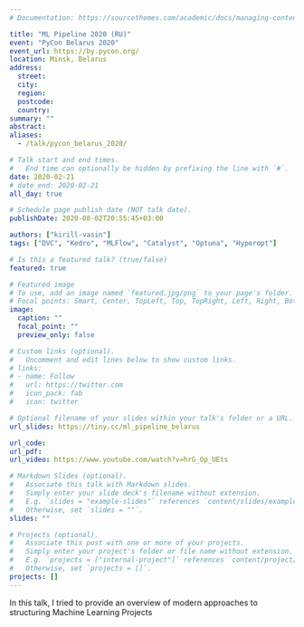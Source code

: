 ```yaml
---
# Documentation: https://sourcethemes.com/academic/docs/managing-content/

title: "ML Pipeline 2020 (RU)"
event: "PyCon Belarus 2020"
event_url: https://by.pycon.org/
location: Minsk, Belarus
address:
  street:
  city:
  region:
  postcode:
  country:
summary: ""
abstract:
aliases:
  - /talk/pycon_belarus_2020/

# Talk start and end times.
#   End time can optionally be hidden by prefixing the line with `#`.
date: 2020-02-21
# date_end: 2020-02-21
all_day: true

# Schedule page publish date (NOT talk date).
publishDate: 2020-08-02T20:55:45+03:00

authors: ["kirill-vasin"]
tags: ["DVC", "Kedro", "MLFlow", "Catalyst", "Optuna", "Hyperopt"]

# Is this a featured talk? (true/false)
featured: true

# Featured image
# To use, add an image named `featured.jpg/png` to your page's folder.
# Focal points: Smart, Center, TopLeft, Top, TopRight, Left, Right, BottomLeft, Bottom, BottomRight.
image:
  caption: ""
  focal_point: ""
  preview_only: false

# Custom links (optional).
#   Uncomment and edit lines below to show custom links.
# links:
# - name: Follow
#   url: https://twitter.com
#   icon_pack: fab
#   icon: twitter

# Optional filename of your slides within your talk's folder or a URL.
url_slides: https://tiny.cc/ml_pipeline_belarus

url_code:
url_pdf:
url_video: https://www.youtube.com/watch?v=hrG_Op_UEts

# Markdown Slides (optional).
#   Associate this talk with Markdown slides.
#   Simply enter your slide deck's filename without extension.
#   E.g. `slides = "example-slides"` references `content/slides/example-slides.md`.
#   Otherwise, set `slides = ""`.
slides: ""

# Projects (optional).
#   Associate this post with one or more of your projects.
#   Simply enter your project's folder or file name without extension.
#   E.g. `projects = ["internal-project"]` references `content/project/deep-learning/index.md`.
#   Otherwise, set `projects = []`.
projects: []
---
```

In this talk, I tried to provide an overview of modern approaches to structuring Machine Learning Projects